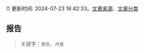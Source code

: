 :alarm_clock: 更新时间: 2024-07-23 16:42:33。[文章来源](/README.md)、[文章分类](/TAGS.md)

## 报告


> 关键字：`报告`、`月报`



